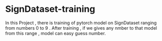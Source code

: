 # SignDataset-training
In this Project , there is training of pytorch model on SignDataset ranging from numbers 0 to 9 . After training , if we gives any nmber to that model from this range , model can easy guess number.

